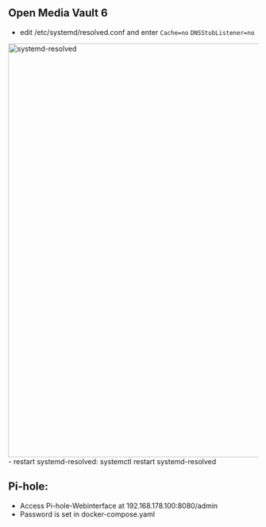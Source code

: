 ## Open Media Vault 6
- edit /etc/systemd/resolved.conf and enter `Cache=no` `DNSStubListener=no`

<img width="833" alt="systemd-resolved" src="https://user-images.githubusercontent.com/78471292/220921274-e118df7d-2c48-4910-80f8-d13910f8f8dd.png">
- restart systemd-resolved: systemctl restart systemd-resolved

## Pi-hole:
- Access Pi-hole-Webinterface at 192.168.178.100:8080/admin 
- Password is set in docker-compose.yaml

